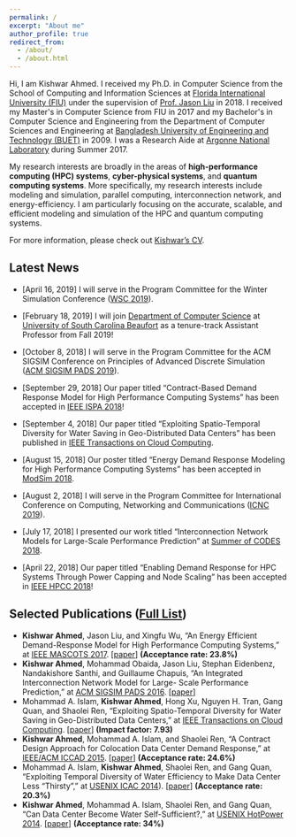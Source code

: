 ```yaml
---
permalink: /
excerpt: "About me"
author_profile: true
redirect_from: 
  - /about/
  - /about.html
---
```


Hi, I am Kishwar Ahmed. I received my Ph.D. in Computer Science from the
School of Computing and Information
Sciences at [Florida International University (FIU)](https://www.fiu.edu/) under the supervision of [Prof.
Jason Liu](https://people.cis.fiu.edu/liux/) in 2018.  I received my
Master's in Computer Science from FIU in 2017 and my Bachelor's in
Computer Science and Engineering from the Department of Computer
Sciences and Engineering at [Bangladesh
University of Engineering and Technology (BUET)](http://buet.ac.bd) in 2009. I was a Research Aide at [Argonne National Laboratory](https://www.anl.gov/) during Summer 2017. 

My research interests are broadly in the areas of **high-performance
computing (HPC) systems**, **cyber-physical systems**, and **quantum computing
systems**. More specifically, my research interests include modeling and simulation, parallel computing, interconnection network, and energy-efficiency. I am particularly focusing on the accurate, scalable, and efficient modeling and simulation of the HPC and quantum computing systems.

For more information, please check out [Kishwar’s CV](https://kishwarbd.github.io/files/kishwar-cv.pdf).

## Latest News

* [April 16, 2019] I will serve in the Program Committee for the Winter Simulation Conference ([WSC 2019](http://meetings2.informs.org/wordpress/wsc2019/)).

* [February 18, 2019] I will join [Department of Computer Science](https://www.uscb.edu/academics/academic_departments/school-of-science-and-mathematics/computer-science/) at [University of South Carolina Beaufort](https://www.uscb.edu/) as a tenure-track Assistant Professor from Fall 2019! 

* [October 8, 2018] I will serve in the Program Committee for the ACM SIGSIM Conference on Principles of Advanced Discrete Simulation ([ACM SIGSIM PADS 2019](https://www.acm-sigsim-pads.org/)).

* [September 29, 2018] Our paper titled “Contract-Based Demand Response Model for High Performance Computing Systems” has been accepted in [IEEE ISPA 2018](http://www.swinflow.org/confs/2018/ispa/)!

* [September 4, 2018] Our paper titled “Exploiting Spatio-Temporal Diversity for Water Saving in Geo-Distributed Data Centers” has been published in [IEEE Transactions on Cloud Computing](https://www.computer.org/web/tcc).

* [August 15, 2018] Our poster titled “Energy Demand Response Modeling for High Performance Computing Systems” has been accepted in [ModSim 2018](https://www.bnl.gov/modsim2018/).

* [August 2, 2018] I will serve in the Program Committee for International Conference on Computing, Networking and Communications ([ICNC 2019](http://www.conf-icnc.org/2019/)).

* [July 17, 2018] I presented our work titled “Interconnection Network Models for Large-Scale Performance Prediction” at [Summer of CODES 2018](https://press3.mcs.anl.gov/summerofcodes2018/).

* [April 22, 2018] Our paper titled “Enabling Demand Response for HPC Systems Through Power Capping and Node Scaling” has been accepted in [IEEE HPCC 2018](https://cse.stfx.ca/~hpcc2018/)! 


## Selected Publications ([Full List](https://kishwarbd.github.io/publications/))
*  **Kishwar Ahmed**, Jason Liu, and Xingfu Wu, “An Energy Efficient Demand-Response Model for High Performance Computing Systems,” at [IEEE MASCOTS 2017](https://mascots2017.cs.ucalgary.ca/). [[paper](https://ieeexplore.ieee.org/document/8107444/)] **(Acceptance rate: 23.8%)**
* **Kishwar Ahmed**, Mohammad Obaida, Jason Liu, Stephan Eidenbenz, Nandakishore Santhi, and Guillaume Chapuis, “An Integrated Interconnection Network Model for Large- Scale Performance Prediction,” at [ACM SIGSIM PADS 2016](https://www.acm-sigsim-pads.org/). [[paper](https://dl.acm.org/citation.cfm?id=2901396)]
* Mohammad A. Islam, **Kishwar Ahmed**, Hong Xu, Nguyen H. Tran, Gang Quan, and Shaolei Ren, “Exploiting Spatio-Temporal Diversity for Water Saving in Geo-Distributed Data Centers,” at [IEEE Transactions on Cloud Computing](https://www.computer.org/web/tcc). [[paper](https://ieeexplore.ieee.org/document/7420641/)] **(Impact factor: 7.93)**
* **Kishwar Ahmed**, Mohammad A. Islam, and Shaolei Ren, “A Contract Design Approach for Colocation Data Center Demand Response,” at [IEEE/ACM ICCAD 2015](https://iccad.com/). [[paper](https://ieeexplore.ieee.org/document/7372629/)] **(Acceptance rate: 24.6%)**
* Mohammad A. Islam, **Kishwar Ahmed**, Shaolei Ren, and Gang Quan, “Exploiting Temporal Diversity of Water Efficiency to Make Data Center Less “Thirsty”,” at [USENIX ICAC 2014](https://www.usenix.org/conference/icac14)). [[paper](https://www.usenix.org/node/183093)] **(Acceptance rate: 20.3%)**
* **Kishwar Ahmed**, Mohammad A. Islam, Shaolei Ren, and Gang Quan, “Can Data Center Become Water Self-Sufficient?,” at [USENIX HotPower 2014](https://www.usenix.org/conference/hotpower14). [[paper](https://www.usenix.org/conference/hotpower14/technical-sessions/presentation/can-data-center-become-water-self-sufficient)] **(Acceptance rate: 34%)**

  
